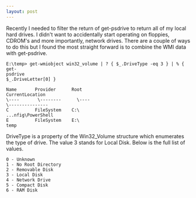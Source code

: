 ```yaml
---
layout: post
---
```

Recently I needed to filter the return of get-psdrive to return all of my local hard drives.  I didn't want to accidentally start operating on floppies, CDROM's and more importantly, network drives.  There are a couple of ways to do this but I found the most straight forward is to combine the WMI data with get-psdrive.

    E:\temp> get-wmiobject win32_volume | ? { $_.DriveType -eq 3 } | % { get-
    psdrive  
    $_.DriveLetter[0] }

    Name       Provider      Root
    CurrentLocation  
    \----       \--------      \----
    \---------------  
    C          FileSystem    C:\
    ...nfig\PowerShell  
    E          FileSystem    E:\
    temp

DriveType is a property of the Win32_Volume structure which enumerates the type of drive.  The value 3 stands for Local Disk.  Below is the full list of values.

    0 - Unknown  
    1 - No Root Directory  
    2 - Removable Disk  
    3 - Local Disk  
    4 - Network Drive  
    5 - Compact Disk  
    6 - RAM Disk

